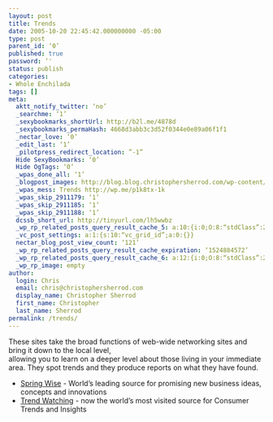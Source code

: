 ```yaml
---
layout: post
title: Trends
date: 2005-10-20 22:45:42.000000000 -05:00
type: post
parent_id: ‘0’
published: true
password: ’'
status: publish
categories:
- Whole Enchilada
tags: []
meta:
  aktt_notify_twitter: ‘no’
  _searchme: ‘1’
  _sexybookmarks_shortUrl: http://b2l.me/4878d
  _sexybookmarks_permaHash: 4668d3abb3c3d52f0344e0e89a06f1f1
  _nectar_love: ‘0’
  _edit_last: ‘1’
  _pilotpress_redirect_location: ”-1”
  Hide SexyBookmarks: ‘0’
  Hide OgTags: ‘0’
  _wpas_done_all: ‘1’
  _blogpost_images: http://blog.blog.christophersherrod.com/wp-content/uploads/images/video1.jpg
  _wpas_mess: Trends http://wp.me/p1k8tx-1k
  _wpas_skip_2911179: ‘1’
  _wpas_skip_2911185: ‘1’
  _wpas_skip_2911188: ‘1’
  dcssb_short_url: http://tinyurl.com/lh5wwbz
  _wp_rp_related_posts_query_result_cache_5: a:10:{i:0;O:8:“stdClass”:2:{s:7:“post_id”;s:4:“2282”;s:5:“score”;s:18:“42.010590042690026”;}i:1;O:8:“stdClass”:2:{s:7:“post_id”;s:4:“2271”;s:5:“score”;s:16:“40.7983184354771”;}i:2;O:8:“stdClass”:2:{s:7:“post_id”;s:4:“2283”;s:5:“score”;s:18:“36.682799819355694”;}i:3;O:8:“stdClass”:2:{s:7:“post_id”;s:4:“2270”;s:5:“score”;s:17:“34.48557524197128”;}i:4;O:8:“stdClass”:2:{s:7:“post_id”;s:4:“4593”;s:5:“score”;s:18:“11.317997120732237”;}i:5;O:8:“stdClass”:2:{s:7:“post_id”;s:1:“5”;s:5:“score”;s:18:“10.872967667813889”;}i:6;O:8:“stdClass”:2:{s:7:“post_id”;s:2:“16”;s:5:“score”;s:17:“9.411787710738494”;}i:7;O:8:“stdClass”:2:{s:7:“post_id”;s:2:“30”;s:5:“score”;s:17:“9.296052946964867”;}i:8;O:8:“stdClass”:2:{s:7:“post_id”;s:2:“44”;s:5:“score”;s:17:“8.662400811976156”;}i:9;O:8:“stdClass”:2:{s:7:“post_id”;s:2:“98”;s:5:“score”;s:17:“8.588772865730721”;}}
  _vc_post_settings: a:1:{s:10:“vc_grid_id”;a:0:{}}
  nectar_blog_post_view_count: ‘121’
  _wp_rp_related_posts_query_result_cache_expiration: ‘1524884572’
  _wp_rp_related_posts_query_result_cache_6: a:12:{i:0;O:8:“stdClass”:2:{s:7:“post_id”;s:4:“2270”;s:5:“score”;s:17:“56.83225072902525”;}i:1;O:8:“stdClass”:2:{s:7:“post_id”;s:3:“596”;s:5:“score”;s:17:“54.46925083222575”;}i:2;O:8:“stdClass”:2:{s:7:“post_id”;s:4:“2294”;s:5:“score”;s:17:“51.01480893593289”;}i:3;O:8:“stdClass”:2:{s:7:“post_id”;s:4:“1728”;s:5:“score”;s:17:“51.01480893593289”;}i:4;O:8:“stdClass”:2:{s:7:“post_id”;s:3:“141”;s:5:“score”;s:18:“18.962075150694297”;}i:5;O:8:“stdClass”:2:{s:7:“post_id”;s:4:“3835”;s:5:“score”;s:17:“18.94813781160337”;}i:6;O:8:“stdClass”:2:{s:7:“post_id”;s:3:“739”;s:5:“score”;s:18:“16.647090209768347”;}i:7;O:8:“stdClass”:2:{s:7:“post_id”;s:4:“2296”;s:5:“score”;s:17:“16.58513791515072”;}i:8;O:8:“stdClass”:2:{s:7:“post_id”;s:4:“2282”;s:5:“score”;s:18:“15.797065090033387”;}i:9;O:8:“stdClass”:2:{s:7:“post_id”;s:4:“1771”;s:5:“score”;s:18:“15.774207698923204”;}i:10;O:8:“stdClass”:2:{s:7:“post_id”;s:4:“2271”;s:5:“score”;s:18:“15.574706892866008”;}i:11;O:8:“stdClass”:2:{s:7:“post_id”;s:4:“2353”;s:5:“score”;s:18:“13.792761045049915”;}}
  _wp_rp_image: empty
author:
  login: Chris
  email: chris@christophersherrod.com
  display_name: Christopher Sherrod
  first_name: Christopher
  last_name: Sherrod
permalink: /trends/
---
```

<p>These sites take the broad functions of web-wide networking sites and bring it down to the local level,<br />
allowing you to learn on a deeper level about those living in your immediate area.  They spot trends and they produce reports on what they have found.</p>
<ul>
<li><a href="http://www.springwise.com/" rel="nofollow">Spring Wise</a> - World’s leading source for promising new business ideas, concepts and innovations</li>
<li><a href="http://www.trendwatching.com/" rel="nofollow">Trend Watching</a> - now the world’s most visited source for Consumer Trends and Insights</li>
</ul>
